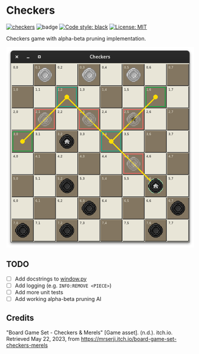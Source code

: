 # Checkers
[![checkers](https://github.com/alxdrcirilo/checkers/actions/workflows/python-app.yml/badge.svg)](https://github.com/alxdrcirilo/checkers/actions/workflows/python-app.yml)
![badge](https://img.shields.io/endpoint?url=https://gist.githubusercontent.com/alxdrcirilo/9282a592678669ec48b267b17fba805d/raw/coverage.json)
[![Code style: black](https://img.shields.io/badge/Code%20style-black-000000.svg)](https://github.com/psf/black)
[![License: MIT](https://img.shields.io/badge/License-MIT-yellow.svg)](https://opensource.org/licenses/MIT)

Checkers game with alpha-beta pruning implementation.

![](https://raw.githubusercontent.com/alxdrcirilo/checkers/main/checkers.png)

## TODO
- [ ] Add docstrings to [window.py](https://github.com/alxdrcirilo/checkers/blob/main/checkers/graphics/window.py)
- [ ] Add logging (e.g. `INFO:REMOVE <PIECE>`)
- [ ] Add more unit tests
- [ ] Add working alpha-beta pruning AI

## Credits
"Board Game Set - Checkers & Merels" [Game asset]. (n.d.). itch.io. Retrieved May 22, 2023, from https://mrserji.itch.io/board-game-set-checkers-merels
